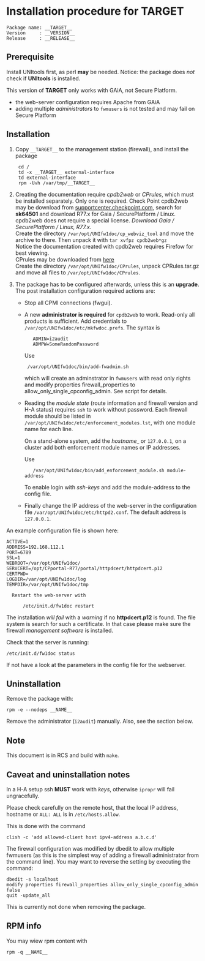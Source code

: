 
# Installation procedure for __TARGET__

    Package name: __TARGET__
    Version     : __VERSION__
    Release     : __RELEASE__

## Prerequisite

Install UNItools first, as perl __may__ be needed. Notice: the package does _not_
check if **UNItools** is installed.

This version of __TARGET__ only works with GAiA, not Secure Platform.

  - the web-server configuration requires Apache from GAiA
  - adding multiple  _administrators_ to ``fwmusers`` is not tested and may fail on Secure Platform

## Installation

1. Copy ``__TARGET__`` to the management station (firewall), and install the package

		cd /
        td -x __TARGET__ external-interface
        td external-interface
        rpm -Uvh /var/tmp/__TARGET__

1. Creating the documentation require _cpdb2web_ or _CPrules_, which must be
   installed separately. Only one is required.  Check Point cpdb2web may be
   download from
   [supportcenter.checkpoint.com](https://supportcenter.checkpoint.com), search
   for **sk64501** and download R77.x for Gaia / SecurePlatform / Linux. cpdb2web
   does not require a special license. _Download Gaia / SecurePlatform / Linux, R77.x._      
   Create the directory `/var/opt/UNIfw1doc/cp_webviz_tool` and move
   the archive to there. Then unpack it with `tar xvfpz cpdb2web*gz`          
   Notice the documentation created with cpdb2web requires Firefow for best viewing.       
   CPrules may be downloaded from [here](http://www.wormnet.nl/download/CPRules.tar.gz)      
   Create the directory `/var/opt/UNIfw1doc/CPrules`, unpack CPRules.tar.gz and move all files
   to `/var/opt/UNIfw1doc/CPrules`.

1. The package has to be configured afterwards, unless this is an __upgrade__. The
   post installation configuration required actions are:

   * Stop all CPMI connections (fwgui).

   * A new __administrator is required__ for ``cpdb2web`` to work. Read-only all products
     is sufficient. Add credentials to ``/var/opt/UNIfw1doc/etc/mkfwdoc.prefs``.
	 The syntax is

            ADMIN=i2audit
            ADMPW=SomeRandomPassword

     Use

	      /var/opt/UNIfw1doc/bin/add-fwadmin.sh

	  which will create an adminstrator in ``fwmusers`` with read only rights
	  and modify properties firewall_properties to
	  allow_only_single_cpconfig_admin. See script for details.
   
	* Reading the _module state_ (route information and firewall version and H-A status)
	  requires ``ssh`` to work without password. Each firewall module should be listed
	  in ``/var/opt/UNIfw1doc/etc/enforcement_modules.lst``, with one module name for each
	  line.

	  On a stand-alone system, add the _hostname__ or ``127.0.0.1``, on a cluster add both
	  enforcement module names or IP addresses.

	  Use 

	         /var/opt/UNIfw1doc/bin/add_enforcement_module.sh module-address
    
	  To enable login with _ssh-keys_ and add the module-address to the config file.

    * Finally change the IP address of the web-server in the configuration file
      ``/var/opt/UNIfw1doc/etc/httpd2.conf``. The default address is ``127.0.0.1``.

An example configuration file is shown here:

    ACTIVE=1
    ADDRESS=192.168.112.1
    PORT=6789
    SSL=1
    WEBROOT=/var/opt/UNIfw1doc/
    SERVCERT=/opt/CPportal-R77/portal/httpdcert/httpdcert.p12
    CERTPWD=
    LOGDIR=/var/opt/UNIfw1doc/log
    TEMPDIR=/var/opt/UNIfw1doc/tmp

	  Restart the web-server with

	      /etc/init.d/fw1doc restart


The installation _will fail_ with a _warning_ if no **httpdcert.p12** is found. The
file system is search for such a certificate. In that case please make sure the
firewall _management software_ is installed.

Check that the server is running:

	/etc/init.d/fw1doc status

If not have a look at the parameters in the config file for the webserver.



## Uninstallation

Remove the package with:

	rpm -e --nodeps __NAME__

Remove the administrator (``i2audit``) manually. Also, see the section below.

## Note

This document is in RCS and build with ``make``.

## Caveat and uninstallation notes

In a H-A setup ssh **MUST** work with _keys_, otherwise ``ipropr`` will fail ungracefully.

Please check carefully on the remote host, that the local IP address, hostname or ``ALL: ALL`` is
in ``/etc/hosts.allow``.

This is done with the command

    clish -c 'add allowed-client host ipv4-address a.b.c.d'

The firewall configuration was modified by dbedit to allow multiple fwmusers (as this is the
simplest way of adding a firewall administrator from the command line). You may want to reverse
the setting by executing the command:

	dbedit -s localhost
	modify properties firewall_properties allow_only_single_cpconfig_admin false
	quit -update_all

This is currently not done when removing the package.

## RPM info

You may wiew rpm content with

	rpm -q __NAME__


